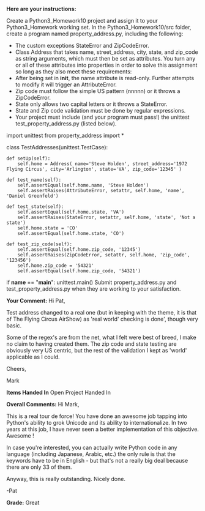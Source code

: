﻿**Here are your instructions:**

Create a Python3_Homework10 project and assign it to your Python3_Homework working set. In the Python3_Homework10/src folder, create a program named property_address.py, including the following:
* The custom exceptions StateError and ZipCodeError.
* Class Address that takes name, street_address, city, state, and zip_code as string arguments, which must then be set as attributes. You turn any or all of these attributes into properties in order to solve this assignment so long as they also meet these requirements:
* After being set in __init__, the name attribute is read-only. Further attempts to modify it will trigger an AttributeError.
* Zip code must follow the simple US pattern (nnnnn) or it throws a ZipCodeError.
* State only allows two capital letters or it throws a StateError.
* State and Zip code validation must be done by regular expressions.
* Your project must include (and your program must pass!) the unittest test_property_address.py (listed below).

import unittest
from property_address import *
 
class TestAddresses(unittest.TestCase): 
   
    def setUp(self): 
        self.home = Address( name='Steve Holden', street_address='1972 Flying Circus', city='Arlington', state='VA', zip_code='12345' )
       
    def test_name(self): 
        self.assertEqual(self.home.name, 'Steve Holden') 
        self.assertRaises(AttributeError, setattr, self.home, 'name', 'Daniel Greenfeld')  
           
    def test_state(self): 
        self.assertEqual(self.home.state, 'VA') 
        self.assertRaises(StateError, setattr, self.home, 'state', 'Not a state')  
        self.home.state = 'CO' 
        self.assertEqual(self.home.state, 'CO')  
        
    def test_zip_code(self): 
        self.assertEqual(self.home.zip_code, '12345') 
        self.assertRaises(ZipCodeError, setattr, self.home, 'zip_code', '123456')   
        self.home.zip_code = '54321' 
        self.assertEqual(self.home.zip_code, '54321') 
       
if __name__ == "__main__": 
    unittest.main() 
Submit property_address.py and test_property_address.py when they are working to your satisfaction.

**Your Comment:**
Hi Pat,

Test address changed to a real one (but in keeping with the theme, it is that of
The Flying Circus AirShow) as 'real world' checking is done', though very basic.

Some of the regex's are from the net, what I felt were best of breed, I make no claim to having
created them.  The zip code and state testing are obviously very US centric, but the rest of the
validation I kept as 'world' applicable as I could.

Cheers,

Mark

**Items Handed In**
Open Project Handed In

**Overall Comments:**
Hi Mark,

This is a real tour de force! You have done an awesome job tapping into Python's ability to grok Unicode and its ability to internationalize. In two years at this job, I have never seen a better implementation of this objective. Awesome !

In case you're interested, you can actually write Python code in any language (including Japanese, Arabic, etc.) the only rule is that the keywords have to be in English - but that's not a really big deal because there are only 33 of them.

Anyway, this is really outstanding. Nicely done.

-Pat

**Grade:**
Great
